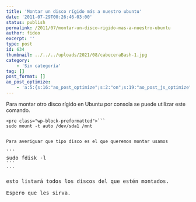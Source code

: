 ```yaml
---
title: 'Montar un disco rígido más a nuestro ubuntu'
date: '2011-07-29T00:26:46-03:00'
status: publish
permalink: /2011/07/montar-un-disco-rigido-mas-a-nuestro-ubuntu
author: fideo
excerpt: ''
type: post
id: 634
thumbnail: ../../../uploads/2021/08/cabeceraBash-1.jpg
category:
    - 'Sin categoría'
tag: []
post_format: []
ao_post_optimize:
    - 'a:5:{s:16:"ao_post_optimize";s:2:"on";s:19:"ao_post_js_optimize";s:2:"on";s:20:"ao_post_css_optimize";s:2:"on";s:12:"ao_post_ccss";s:2:"on";s:16:"ao_post_lazyload";s:2:"on";}'
---
```

Para montar otro disco rígido en Ubuntu por consola se puede utilizar este comando.

```
<pre class="wp-block-preformatted">```
sudo mount -t auto /dev/sda1 /mnt
```
```

Para averiguar que tipo disco es el que queremos montar usamos

```
<pre class="wp-block-preformatted">```
sudo fdisk -l
```
```

esto listará todos los discos del que estén montados.

Espero que les sirva.